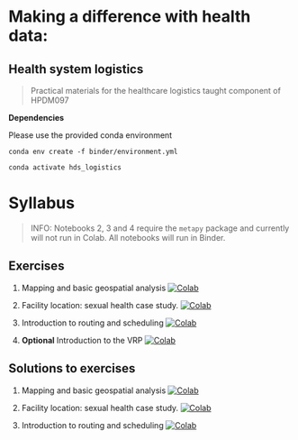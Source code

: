 # Making a difference with health data:

## Health system logistics

> Practical materials for the healthcare logistics taught component of HPDM097

**Dependencies**

Please use the provided conda environment

```
conda env create -f binder/environment.yml

conda activate hds_logistics
```

# Syllabus

> INFO: Notebooks 2, 3 and 4 require the `metapy` package and currently will not run in Colab.  All notebooks will run in Binder.

## Exercises

1. Mapping and basic geospatial analysis [![Colab](https://colab.research.google.com/assets/colab-badge.svg)](https://colab.research.google.com/https://github.com/health-data-science-OR/healthcare-logistics/blob/master/mapping/01_geospatial_analysis.ipynb)

2. Facility location: sexual health case study. [![Colab](https://colab.research.google.com/assets/colab-badge.svg)](https://colab.research.google.com/https://github.com/health-data-science-OR/healthcare-logistics/blob/master/optimisation/02_facility_location.ipynb)

3. Introduction to routing and scheduling [![Colab](https://colab.research.google.com/assets/colab-badge.svg)](https://colab.research.google.com/https://github.com/health-data-science-OR/healthcare-logistics/blob/master/optimisation/03_routing_and_scheduling_part1.ipynb)

4. **Optional** Introduction to the VRP [![Colab](https://colab.research.google.com/assets/colab-badge.svg)](https://colab.research.google.com/https://github.com/health-data-science-OR/healthcare-logistics/blob/master/optimisation/04_routing_and_scheduling_part2_OPTIONAL.ipynb)

## Solutions to exercises

1. Mapping and basic geospatial analysis [![Colab](https://colab.research.google.com/assets/colab-badge.svg)](https://colab.research.google.com/https://github.com/health-data-science-OR/healthcare-logistics/blob/master/mapping/01_geospatial_analysis_SOLUTION.ipynb)

2. Facility location: sexual health case study. [![Colab](https://colab.research.google.com/assets/colab-badge.svg)](https://colab.research.google.com/https://github.com/health-data-science-OR/healthcare-logistics/blob/master/optimisation/02_facility_location_SOLUTIONSipynb)

3. Introduction to routing and scheduling [![Colab](https://colab.research.google.com/assets/colab-badge.svg)](https://colab.research.google.com/https://github.com/health-data-science-OR/healthcare-logistics/blob/master/optimisation/03_routing_and_scheduling_part1_SOLUTIONS.ipynb)



